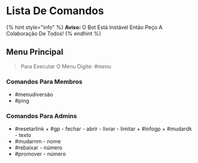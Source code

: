 # Lista De Comandos

{% hint style="info" %}
**Aviso:** O Bot Está Instável Então Peço A Colaboração De Todos!
{% endhint %}

## Menu Principal
> Para Executar O Menu Digite: *#menu*

### Comandos Para Membros
+ #menudiversão
+ #ping

### Comandos Para Admins
+ #resetarlink
+️ #gp - fechar - abrir - livrar - limitar
+️ #infogp
+️ #mudardk - texto
+ #mudarnm - nome
+ #rebaixar - número
+ #promover - número